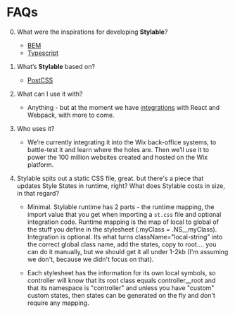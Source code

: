 # FAQs

0. What were the inspirations for developing **Stylable**?

    - [BEM](http://getbem.com/)
    - [Typescript](http://www.typescriptlang.org/)

1. What’s **Stylable** based on?

    - [PostCSS](http://postcss.org/)

2. What can I use it with?

    - Anything - but at the moment we have [integrations](./react-integration.md) with React and Webpack, with more to come.

3. Who uses it?

    - We’re currently integrating it into the Wix back-office systems, to battle-test it and learn where the holes are. Then we’ll use it to power the 100 million websites created and hosted on the Wix platform.

4. Stylable spits out a static CSS file, great. but there's a piece that updates Style States in runtime, right? What does Stylable costs in size, in that regard?

     - Minimal. Stylable runtime has 2 parts - the runtime mapping, the import value that you get when importing a `st.css` file and optional integration code. Runtime mapping is the map of local to global of the stuff you define in the stylesheet (.myClass = .NS__myClass). 
Integration is optional. Its what turns className="local-string" into the correct global class name, add the states, copy to root.... you can do it manually, but we should get it all under 1-2kb (I'm assuming we don't, because we didn't focus on that).

     - Each stylesheet has the information for its own local symbols, so controller will know that its root class equals controller__root and that its namespace is "controller" and unless you have "custom" custom states, then states can be generated on the fly and don't require any mapping.
